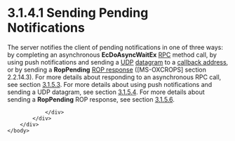 <html dir="LTR" xmlns:mshelp="http://msdn.microsoft.com/mshelp" xmlns:ddue="http://ddue.schemas.microsoft.com/authoring/2003/5" xmlns:xlink="http://www.w3.org/1999/xlink" xmlns:tool="http://www.microsoft.com/tooltip">
    <head>
        <meta http-equiv="Content-Type" content="text/html; CHARSET=utf-8"></meta>
        <meta name="save" content="history"></meta>
        <title>3.1.4.1 Sending Pending Notifications</title>
        <xml>
            <mshelp:toctitle title="3.1.4.1 Sending Pending Notifications"></mshelp:toctitle>
            <mshelp:rltitle title="[MS-OXCNOTIF]: Sending Pending Notifications"></mshelp:rltitle>
            <mshelp:keyword index="A" term="a463e1d7-d963-4e6b-8721-63959fba3fa2"></mshelp:keyword>
            <mshelp:attr name="DCSext.ContentType" value="open specification"></mshelp:attr>
            <mshelp:attr name="AssetID" value="a463e1d7-d963-4e6b-8721-63959fba3fa2"></mshelp:attr>
            <mshelp:attr name="TopicType" value="kbRef"></mshelp:attr>
            <mshelp:attr name="DCSext.Title" value="[MS-OXCNOTIF]: Sending Pending Notifications" />
        </xml>
    </head>
    <body>
        <div id="header">
            <h1 class="heading">3.1.4.1 Sending Pending Notifications</h1>
        </div>
        <div id="mainSection">
            <div id="mainBody">
                <div id="allHistory" class="saveHistory"></div>
                <div id="sectionSection0" class="section" name="collapseableSection">
                    

<p>The server notifies the client of pending notifications in
one of three ways: by completing an asynchronous <b>EcDoAsyncWaitEx</b> <a href="04fcfcd9-a11c-47cd-aa0c-c10a4085d0c8.htm#gt_8a7f6700-8311-45bc-af10-82e10accd331">RPC</a> method call, by using
push notifications and sending a <a href="04fcfcd9-a11c-47cd-aa0c-c10a4085d0c8.htm#gt_a70f5e84-6960-42f0-a160-ba0281eb548d">UDP</a> <a href="04fcfcd9-a11c-47cd-aa0c-c10a4085d0c8.htm#gt_96ea17cd-226a-48f8-aa14-38d2d3ae60a5">datagram</a> to a <a href="04fcfcd9-a11c-47cd-aa0c-c10a4085d0c8.htm#gt_1e0d4f46-a9fc-4cfd-8ca9-a491be92047b">callback address</a>, or by
sending a <b>RopPending</b> <a href="04fcfcd9-a11c-47cd-aa0c-c10a4085d0c8.htm#gt_b1119977-cf72-4ae9-bd68-d169cec0b985">ROP
response</a> (<mshelp:link keywords="13af6911-27e5-4aa0-bb75-637b02d4f2ef" tabindex="0">[MS-OXCROPS]</mshelp:link>
section <mshelp:link keywords="c3fdb420-4c92-4b19-a894-f303c50f4a38" tabindex="0">2.2.14.3</mshelp:link>).
For more details about responding to an asynchronous RPC call, see section <a href="8d593c38-5193-41a7-af1e-855756fd9215.htm">3.1.5.3</a>. For more details
about using push notifications and sending a UDP datagram, see section <a href="3241cdba-da8d-407c-82bf-d9a7729d5011.htm">3.1.5.4</a>. For more details
about sending a <b>RopPending</b> ROP response, see section <a href="0dfacedc-6d58-48a8-9cca-b74030363db3.htm">3.1.5.6</a>.</p>


                </div>
            </div>
        </div>
    </body>
</html>